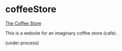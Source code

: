 # coffeeStore

[The Coffee Store](https://ericliclair.github.io/coffeeStore/)

This is a website for an imaginary coffee store (cafe).

(under process)
